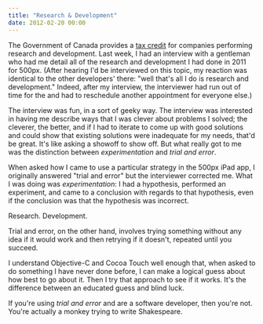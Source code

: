 ```yaml
---
title: "Research & Development"
date: 2012-02-20 00:00
---
```


<import><p>The Government of Canada provides a <a href="http://www.cra-arc.gc.ca/sred/" target="_blank">tax credit</a> for companies performing research and development. Last week, I had an interview with a gentleman who had me detail all of the research and development I had done in 2011 for 500px. (After hearing I'd be interviewed on this topic, my reaction was identical to the other developers' there: "well that's all I do is research and development." Indeed, after my interview, the interviewer had run out of time for the and had to reschedule another appointment for everyone else.)
<!--more--></p>
<p>The interview was fun, in a sort of geeky way. The interview was interested in having me describe ways that I was clever about problems I solved; the cleverer, the better, and if I had to iterate to come up with good solutions and could show that existing solutions were inadequate for my needs, that'd be great. It's like asking a showoff to show off. But what really got to me was the distinction between <em>experimentation</em> and <em>trial and error</em>.</p>
<p>When asked how I came to use a particular strategy in the 500px iPad app, I originally answered "trial and error" but the interviewer corrected me. What I was doing was <em>experimentation</em>: I had a hypothesis, performed an experiment, and came to a conclusion with regards to that hypothesis, even if the conclusion was that the hypothesis was incorrect.</p>
<p>Research. Development.</p>
<p>Trial and error, on the other hand, involves trying something without any idea if it would work and then retrying if it doesn't, repeated until you succeed.</p>
<p>I understand Objective-C and Cocoa Touch well enough that, when asked to do something I have never done before, I can make a logical guess about how best to go about it. Then I try that approach to see if it works. It's the difference between an educated guess and blind luck.</p>
<p>If you're using <em>trial and error</em> and are a software developer, then you're not. You're actually a monkey trying to write Shakespeare.</p></import>

<!-- more -->

